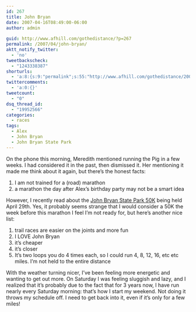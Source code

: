 ```yaml
---
id: 267
title: John Bryan
date: 2007-04-16T08:49:00-06:00
author: admin
  
guid: http://www.afhill.com/gothedistance/?p=267
permalink: /2007/04/john-bryan/
aktt_notify_twitter:
  - 'no'
tweetbackscheck:
  - "1243338387"
shorturls:
  - 'a:8:{s:9:"permalink";s:55:"http://www.afhill.com/gothedistance/2007/04/john-bryan/";s:7:"tinyurl";s:25:"http://tinyurl.com/cx95jb";s:4:"isgd";s:17:"http://is.gd/h9lx";s:5:"bitly";s:18:"http://bit.ly/VmFR";s:5:"snipr";s:22:"http://snipr.com/aow2e";s:5:"snurl";s:22:"http://snurl.com/aow2e";s:7:"snipurl";s:24:"http://snipurl.com/aow2e";s:4:"trim";s:17:"http://tr.im/citc";}'
twittercomments:
  - 'a:0:{}'
tweetcount:
  - "0"
dsq_thread_id:
  - "19952566"
categories:
  - races
tags:
  - Alex
  - John Bryan
  - John Bryan State Park
---
```

On the phone this morning, Meredith mentioned running the Pig in a few weeks. I had considered it in the past, then dismissed it. Her mentioning it made me think about it again, but there&#8217;s the honest facts:

1) I am not trained for a (road) marathon  
2) a marathon the day after Alex&#8217;s birthday party may not be a smart idea

However, I recently read about the [John Bryan State Park 50K](http://www.orrrc.org/calendar/johnByran50k.html) being held April 29th. Yes, it probably seems strange that I would consider a 50K the week before this marathon I feel I&#8217;m not ready for, but here&#8217;s another nice list:

1) trail races are easier on the joints and more fun  
2) I LOVE John Bryan  
3) it&#8217;s cheaper  
4) it&#8217;s closer  
5) It&#8217;s two loops you do 4 times each, so I could run 4, 8, 12, 16, etc etc miles. I&#8217;m not held to the entire distance

With the weather turning nicer, I&#8217;ve been feeling more energetic and wanting to get out more. On Saturday I was feeling sluggish and lazy, and I realized that it&#8217;s probably due to the fact that for 3 years now, I have run nearly every Saturday morning: that&#8217;s how I start my weekend. Not doing it throws my schedule off. I need to get back into it, even if it&#8217;s only for a few miles!